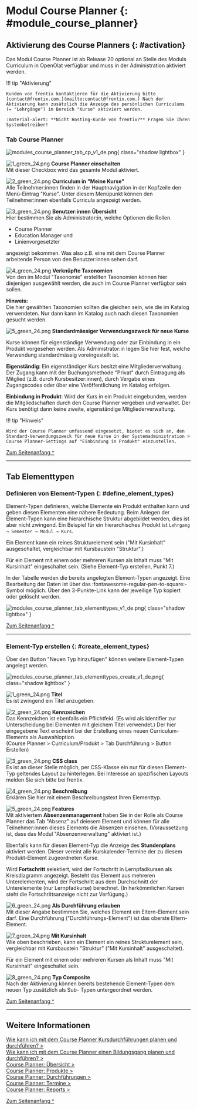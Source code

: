 # Modul Course Planner {: #module_course_planner}


## Aktivierung des Course Planners {: #activation}

Das Modul Course Planner ist ab Release 20 optional an Stelle des Moduls Curriculum in OpenOlat verfügbar und muss in der Administration aktiviert werden. 

!!! tip "Aktivierung"

	Kunden von frentix kontaktieren für die Aktivierung bitte [contact@frentix.com.](mailto:contact@frentix.com.) Nach der Aktivierung kann zusätzlich die Anzeige des persönlichen Curriculums (= "Lehrgänge") im Bereich "Kurse" aktiviert werden.  
		
	:material-alert: **Nicht Hosting-Kunde von frentix?** Fragen Sie Ihren Systembetreiber!
 
### Tab Course Planner

![modules_course_planner_tab_cp_v1_de.png](assets/modules_course_planner_tab_cp_v1_de.png){ class="shadow lightbox" }


![1_green_24.png](assets/1_green_24.png) **Course Planner einschalten**<br>
Mit dieser Checkbox wird das gesamte Modul aktiviert.

![2_green_24.png](assets/2_green_24.png) **Curriculum in "Meine Kurse"**<br>
Alle Teilnehmer:innen finden in der Hauptnavigation in der Kopfzeile den Menü-Eintrag "Kurse". Unter diesem Menüpunkt können den Teilnehmer:innen ebenfalls Curricula angezeigt werden. 

![3_green_24.png](assets/3_green_24.png) **Benutzer:innen Übersicht**<br>
Hier bestimmen Sie als Administrator:in, welche Optionen die Rollen.

* Course Planner
* Education Manager und
* Linienvorgesetzter

angezeigt bekommen. Was also z.B. eine mit dem Course Planner arbeitende Person von den Benutzer:innen sehen darf. 

![4_green_24.png](assets/4_green_24.png) **Verknüpfte Taxonomien**<br>
Von den im Modul "Taxonomie" erstellten Taxonomien können hier diejenigen ausgewählt werden, die auch im Course Planner verfügbar sein sollen.

**Hinweis:**<br>
Die hier gewählten Taxonomien sollten die gleichen sein, wie die im Katalog verwendeten. Nur dann kann im Katalog auch nach diesen Taxonomien gesucht werden.

![5_green_24.png](assets/5_green_24.png) **Standardmässiger Verwendungszweck für neue Kurse**<br>

Kurse können für eigenständige Verwendung oder zur Einbindung in ein Produkt vorgesehen werden. Als Administrator:in legen Sie hier fest, welche Verwendung standardmässig voreingestellt ist.

**Eigenständig**: Ein eigenständiger Kurs besitzt eine Mitgliederverwaltung. Der Zugang kann mit der Buchungsmethode "Privat" durch Eintragung als Mitglied (z.B. durch Kursbesitzer:innen), durch Vergabe eines Zugangscodes oder über eine Veröffentlichung im Katalog erfolgen. 

**Einbindung in Produkt**: Wird der Kurs in ein Produkt eingebunden, werden die Mitgliedschaften durch den Course Planner vergeben und verwaltet. Der Kurs benötigt dann keine zweite, eigenständige Mitgliederverwaltung.

!!! tip "Hinweis"

	Wird der Course Planner umfassend eingesetzt, bietet es sich an, den Standard-Verwendungszweck für neue Kurse in der Systemadministration > Course Planner-Settings auf "Einbindung in Produkt" einzustellen.

[Zum Seitenanfang ^](#module_course_planner)
  
---
## Tab Elementtypen

### Definieren von Element-Typen {: #define_element_types}

Element-Typen definieren, welche Elemente ein Produkt enthalten kann und
geben diesen Elementen eine nähere Bedeutung. Beim Anlegen der Element-Typen kann eine hierarchische Struktur abgebildet werden, dies ist aber nicht zwingend. Ein Beispiel für ein hierarchisches Produkt ist `Lehrgang → Semester → Modul → Kurs`.

Ein Element kann ein reines Strukturelement sein ("Mit Kursinhalt" ausgeschaltet, 
vergleichbar mit Kursbaustein "Struktur".)

Für ein Element mit einem oder mehreren Kursen als Inhalt muss "Mit Kursinhalt" eingeschaltet sein.
(Siehe Element-Typ erstellen, Punkt 7.)


In der Tabelle werden die bereits angelegten Element-Typen angezeigt. Eine Bearbeitung der Daten ist über das
:fontawesome-regular-pen-to-square:-Symbol möglich. Über den 3-Punkte-Link kann der jeweilige Typ kopiert oder gelöscht werden.

![modules_course_planner_tab_elementtypes_v1_de.png](assets/modules_course_planner_tab_elementtypes_v1_de.png){ class="shadow lightbox" }



[Zum Seitenanfang ^](#module_course_planner)
  
---


### Element-Typ erstellen {: #create_element_types}

Über den Button "Neuen Typ hinzufügen" können weitere Element-Typen angelegt werden. 

![modules_course_planner_tab_elementtypes_create_v1_de.png](assets/modules_course_planner_tab_elementtypes_create_v1_de.png){ class="shadow lightbox" }

![1_green_24.png](assets/1_green_24.png) **Titel**<br>
Es ist zwingend ein Titel anzugeben.

![2_green_24.png](assets/2_green_24.png) **Kennzeichen**<br>
Das Kennzeichen ist ebenfalls ein Pflichtfeld. (Es wird als Identifier zur Unterscheidung bei Elementen mit gleichem Titel verwendet.) Der hier eingegebene Text erscheint bei der Erstellung eines neuen Curriculum-Elements als Auswahloption.<br> (Course Planner > Curriculum/Produkt > Tab Durchführung > Button Erstellen)

![3_green_24.png](assets/3_green_24.png) **CSS class**<br>
Es ist an dieser Stelle möglich, per CSS-Klasse ein nur für diesen Element-Typ geltendes Layout zu hinterlegen. Bei Interesse an spezifischen Layouts melden Sie sich bitte bei frentix.

![4_green_24.png](assets/4_green_24.png) **Beschreibung**<br>
Erklären Sie hier mit einem Beschreibungstext Ihren Elementtyp.

![5_green_24.png](assets/5_green_24.png) **Features**<br>
Mit aktiviertem **Absenzenmanagement** haben Sie in der Rolle als Course Planner das Tab "Absenz" auf deiesem Element und können für alle Teilnehmer:innen dieses Elements die Absenzen einsehen. (Voraussetzung ist, dass das Modul "Absenzenverwaltung" aktiviert ist.)

Ebenfalls kann für diesen Element-Typ die Anzeige des **Stundenplans**
aktiviert werden. Dieser vereint alle Kurskalender-Termine der zu diesem
Produkt-Element zugeordneten Kurse.

Wird **Fortschritt** selektiert, wird der Fortschritt in Lernpfadkursen als Kreisdiagramm angezeigt. 
Besteht das Element aus mehreren Unterelementen, wird der Fortschritt aus dem Durchschnitt der Unterelemente (nur Lernpfadkurse) berechnet. (In herkömmlichen Kursen steht die Fortschrittsanzeige nicht zur Verfügung.)

![6_green_24.png](assets/6_green_24.png) **Als Durchführung erlauben**<br>
Mit dieser Angabe bestimmen Sie, welches Element ein Eltern-Element sein darf.
Eine Durchführung ("Durchführungs-Element") ist das oberste Eltern-Element.

![7_green_24.png](assets/7_green_24.png) **Mit Kursinhalt**<br>
Wie oben beschrieben, kann ein Element ein reines Strukturelement sein, vergleichbar mit Kursbaustein "Struktur" ("Mit Kursinhalt" ausgeschaltet).

Für ein Element mit einem oder mehreren Kursen als Inhalt muss "Mit Kursinhalt" eingeschaltet sein.

![8_green_24.png](assets/8_green_24.png) **Typ Composite**<br>
Nach der Aktivierung können bereits bestehende Element-Typen dem neuen Typ zusätzlich als Sub-
Typen untergeordnet werden.


[Zum Seitenanfang ^](#module_course_planner)
  
---

## Weitere Informationen

[Wie kann ich mit dem Course Planner Kursdurchführungen planen und durchführen? >](../../manual_how-to/course_planner_courses/course_planner_courses.de.md)<br>
[Wie kann ich mit dem Course Planner einen Bildungsgang planen und durchführen? >](../../manual_how-to/course_planner_curriculum/course_planner_curriculum.de.md)<br>
[Course Planner: Übersicht >](../../manual_user/area_modules/Course_Planner.de.md)<br>
[Course Planner: Produkte >](../../manual_user/area_modules/Course_Planner_Products.de.md)<br>
[Course Planner: Durchführungen >](../../manual_user/area_modules/Course_Planner_Implementations.de.md)<br>
[Course Planner: Termine >](../../manual_user/area_modules/Course_Planner_Events.de.md)<br>
[Course Planner: Reports >](../../manual_user/area_modules/Course_Planner_Reports.de.md)<br>

[Zum Seitenanfang ^](#module_course_planner)


